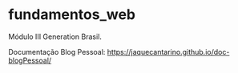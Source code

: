 # fundamentos_web
Módulo III Generation Brasil.

Documentação Blog Pessoal:
 https://jaquecantarino.github.io/doc-blogPessoal/
